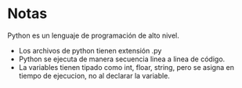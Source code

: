 # Notas

Python es un lenguaje de programación de alto nivel.

* Los archivos de python tienen extensión .py
* Python se ejecuta de manera secuencia linea a linea de código.
* La variables tienen tipado como int, floar, string, pero se asigna en tiempo de ejecucion, no al declarar la variable.
